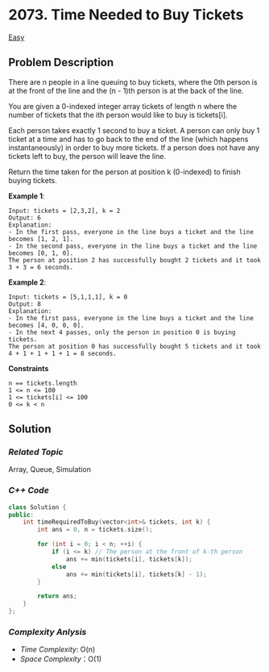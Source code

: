 # 2073. Time Needed to Buy Tickets
[Easy](https://leetcode.com/problems/time-needed-to-buy-tickets/description/)

## Problem Description

There are n people in a line queuing to buy tickets, where the 0th person is at the front of the line and the (n - 1)th person is at the back of the line.

You are given a 0-indexed integer array tickets of length n where the number of tickets that the ith person would like to buy is tickets[i].

Each person takes exactly 1 second to buy a ticket. A person can only buy 1 ticket at a time and has to go back to the end of the line (which happens instantaneously) in order to buy more tickets. If a person does not have any tickets left to buy, the person will leave the line.

Return the time taken for the person at position k (0-indexed) to finish buying tickets.


**Example 1**:
```
Input: tickets = [2,3,2], k = 2
Output: 6
Explanation: 
- In the first pass, everyone in the line buys a ticket and the line becomes [1, 2, 1].
- In the second pass, everyone in the line buys a ticket and the line becomes [0, 1, 0].
The person at position 2 has successfully bought 2 tickets and it took 3 + 3 = 6 seconds.
```
**Example 2**:
```
Input: tickets = [5,1,1,1], k = 0
Output: 8
Explanation:
- In the first pass, everyone in the line buys a ticket and the line becomes [4, 0, 0, 0].
- In the next 4 passes, only the person in position 0 is buying tickets.
The person at position 0 has successfully bought 5 tickets and it took 4 + 1 + 1 + 1 + 1 = 8 seconds.
```

**Constraints**
```
n == tickets.length
1 <= n <= 100
1 <= tickets[i] <= 100
0 <= k < n
```

## Solution

### _Related Topic_
   Array, Queue, Simulation

### _C++ Code_
```cpp
class Solution {
public:
    int timeRequiredToBuy(vector<int>& tickets, int k) {
        int ans = 0, n = tickets.size();

        for (int i = 0; i < n; ++i) {
            if (i <= k) // The person at the front of k-th person
                ans += min(tickets[i], tickets[k]);
            else
                ans += min(tickets[i], tickets[k] - 1);
        }

        return ans;
    }
};
```

### _Complexity Anlysis_
- _Time Complexity_: O(n)
- _Space Complexity_：O(1)
